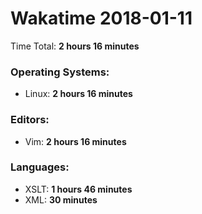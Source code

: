 # Wakatime 2018-01-11

Time Total: **2 hours 16 minutes**

### Operating Systems:
- Linux: **2 hours 16 minutes** 

### Editors:
- Vim: **2 hours 16 minutes** 

### Languages:
- XSLT: **1 hours 46 minutes** 
- XML: **30 minutes** 

